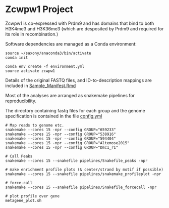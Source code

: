 # Zcwpw1 Project

Zcwpw1 is co-expressed with Prdm9 and has domains that bind to both H3K4me3 and H3K36me3 (which are desposited by Prdm9 and required for its role in recombination.)

Software dependencies are managed as a Conda environment:

```{bash}
source ~/saxony/anaconda3/bin/activate
conda init

conda env create -f environment.yml
source activate zcwpw1
```

Details of the original FASTQ files, and ID-to-description mappings are included in [Sample_Manifest.Rmd](analysis/Sample_Manifest.Rmd)

Most of the analyses are arranged as snakemake pipelines for reproducibility.

The directory containing fastq files for each group and the genome specification is contained in the file [config.yml](pipelines/config.yml)

```{bash}
# Map reads to genome etc.
snakemake --cores 15 -npr --config GROUP="659233"
snakemake --cores 15 -npr --config GROUP="538916"
snakemake --cores 15 -npr --config GROUP="594404"
snakemake --cores 15 -npr --config GROUP="Altemose2015"
snakemake --cores 15 -npr --config GROUP="Dmc1_r1"

# Call Peaks
snakemake --cores 15 --snakefile pipelines/Snakefile_peaks -npr

# make enrichment profile plots (& center/strand by motif if possible)
snakemake --cores 15 --snakefile pipelines/snakemake_profileplot -npr

# force-call
snakemake --cores 15 --snakefile pipelines/Snakefile_forcecall -npr

# plot profile over gene
metagene_plot.sh
```


